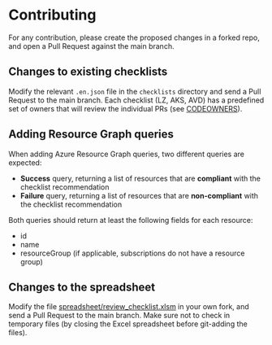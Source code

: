 # Contributing

For any contribution, please create the proposed changes in a forked repo, and open a Pull Request against the main branch.

## Changes to existing checklists

Modify the relevant `.en.json` file in the `checklists` directory and send a Pull Request to the main branch. Each checklist (LZ, AKS, AVD) has a predefined set of owners that will review the individual PRs (see [CODEOWNERS](./CODEOWNERS)).

## Adding Resource Graph queries

When adding Azure Resource Graph queries, two different queries are expected:

* **Success** query, returning a list of resources that are **compliant** with the checklist recommendation
* **Failure** query, returning a list of resources that are **non-compliant** with the checklist recommendation

Both queries should return at least the following fields for each resource:

- id
- name
- resourceGroup (if applicable, subscriptions do not have a resource group)

## Changes to the spreadsheet

Modify the file [spreadsheet/review_checklist.xlsm](./spreadsheet/review_checklist.xlsm) in your own fork, and send a Pull Request to the main branch. Make sure not to check in temporary files (by closing the Excel spreadsheet before git-adding the files).
